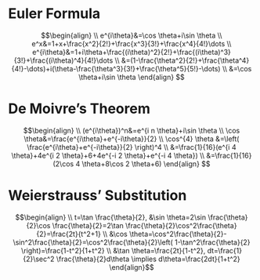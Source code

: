 # Euler Formula
$$\begin{align} \\
e^{i\theta}&=\cos \theta+i\sin \theta \\
e^x&=1+x+\frac{x^2}{2!}+\frac{x^3}{3!}+\frac{x^4}{4!}\dots \\
e^{i\theta}&=1+i\theta+\frac{(i\theta)^2}{2!}+\frac{(i\theta)^3}{3!}+\frac{(i\theta)^4}{4!}\dots \\
&=(1-\frac{\theta^2}{2!}+\frac{\theta^4}{4!}-\dots)+i(\theta-\frac{\theta^3}{3!}+\frac{\theta^5}{5!}-\dots) \\
&=\cos \theta+i\sin \theta
\end{align}
$$
# De Moivre’s Theorem
$$\begin{align} \\
(e^{i\theta})^n&=e^{i n \theta}+i\sin \theta \\
\cos \theta&=\frac{e^{i\theta}+e^{-i\theta}}{2} \\
\cos^{4} \theta &=\left( \frac{e^{i\theta}+e^{-i\theta}}{2} \right)^4 \\
&=\frac{1}{16}(e^{i 4 \theta}+4e^{i 2 \theta}+6+4e^{-i 2 \theta}+e^{-i 4 \theta}) \\
&=\frac{1}{16}(2\cos 4 \theta+8\cos 2 \theta+6)
\end{align}
$$
# Weierstrauss’ Substitution
$$\begin{align} \\
t=\tan \frac{\theta}{2}, &\sin \theta=2\sin \frac{\theta}{2}\cos \frac{\theta}{2}=2\tan \frac{\theta}{2}\cos^2\frac{\theta}{2}=\frac{2t}{t^2+1} \\
&\cos \theta=\cos^2\frac{\theta}{2}-\sin^2\frac{\theta}{2}=\cos^2\frac{\theta}{2}\left( 1-\tan^2\frac{\theta}{2} \right)=\frac{1-t^2}{1+t^2} \\
&\tan \theta=\frac{2t}{1-t^2}, dt=\frac{1}{2}\sec^2 \frac{\theta}{2}d\theta \implies d\theta=\frac{2dt}{1+t^2}
\end{align}$$